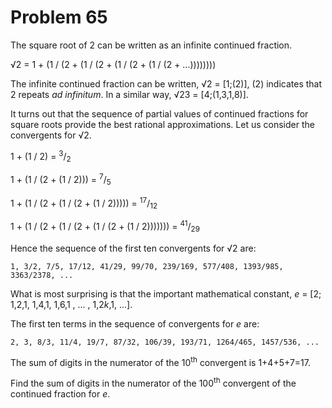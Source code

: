# Problem 65 #

The square root of 2 can be written as an infinite continued fraction.

&radic;2 = 1 + (1 / (2 + (1 / (2 + (1 / (2 + (1 / (2 + ...))))))))

The infinite continued fraction can be written, &radic;2 = [1;(2)], (2)
indicates that 2 repeats *ad infinitum*. In a similar way,
&radic;23 = [4;(1,3,1,8)].

It turns out that the sequence of partial values of continued fractions for
square roots provide the best rational approximations. Let us consider the
convergents for &radic;2.

1 + (1 / 2) = <sup>3</sup>/<sub>2</sub>

1 + (1 / (2 + (1 / 2))) = <sup>7</sup>/<sub>5</sub>

1 + (1 / (2 + (1 / (2 + (1 / 2))))) = <sup>17</sup>/<sub>12</sub>

1 + (1 / (2 + (1 / (2 + (1 / (2 + (1 / 2))))))) = <sup>41</sup>/<sub>29</sub>

Hence the sequence of the first ten convergents for &radic;2 are:

    1, 3/2, 7/5, 17/12, 41/29, 99/70, 239/169, 577/408, 1393/985, 3363/2378, ...

What is most surprising is that the important mathematical constant,
*e* = [2; 1,2,1, 1,4,1, 1,6,1 , ... , 1,2*k*,1, ...].

The first ten terms in the sequence of convergents for *e* are:

    2, 3, 8/3, 11/4, 19/7, 87/32, 106/39, 193/71, 1264/465, 1457/536, ...

The sum of digits in the numerator of the 10<sup>th</sup> convergent is
1+4+5+7=17.

Find the sum of digits in the numerator of the 100<sup>th</sup> convergent of
the continued fraction for *e*.
